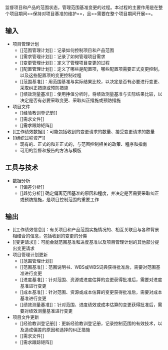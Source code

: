 监督项目和产品的范围状态，管理范围基准变更的过程。本过程的主要作用是在整个项目期间==保持对项目基准的维护==，且==需要在整个项目期间开展==。

## 输入
+ 项目管理计划
	+ [[范围管理计划]]：记录如何控制项目和产品范围
	+ [[需求管理计划]]：记录了如何管理项目需求
	+ [[变更管理计划]]：定义了管理项目变更的过程
	+ [[配置管理计划]]：定义了哪些是配置项，哪些配置项需要正式变更控制，以及这些配置项的变更控制过程
	+ [[范围基准]]：用范围基准与实际结果比较，以决定是否有必要进行变更、采取纠正措施或预防措施
	+ [[绩效测量基准]]：使用挣值分析时，将绩效测量基准与实际结果比较，以决定是否有必要采取变更、采取纠正措施或预防措施
 + 项目文件
	 + [[经验教训登记册]]
	 + [[需求文件]]
	 + [[需求跟踪矩阵]]
+ [[工作绩效数据]]：可能包括收到的变更请求的数量、接受变更请求的数量
+ [[组织过程资产]]
	+ 现有的、正式的和非正式的，与范围控制相关的政策、程序和指南
	+ 可用的监督和报告的方法与模版

## 工具与技术
+ 数据分析
	+ [[偏差分析]]
	+ [[趋势分析]]
确定偏离范围基准的原因和程度，并决定是否需要采取纠正或预防措施，是项目控制范围的重要工作

## 输出
+ [[工作绩效信息]]：有关项目和产品范围实施情况的、相互关联且与各种背景相结合的信息，包括收到的变更的分类
+ [[变更请求]]：可能会就范围基准和进度基准以及项目管理计划的其他部分提出变更请求
+ 项目管理计划更新
	+ [[范围管理计划]]
	+ [[范围基准]]：范围说明书、WBS或WBS词典获得批准后，需要对范围基准进行变更
	+ [[进度基准]]：针对范围、资源或进度估算的变更获得批准后，需要对进度基准进行变更
	+ [[成本基准]]：针对范围、资源或成本估算的变更获得批准后，需要对成本基准进行变更
	+ [[绩效测量基准]]：针对范围、进度绩效或成本估算的变更获得批准后，需要对绩效测量基准进行变更
+ 项目文件更新
	+ [[经验教训登记册]]：更新经验教训登记册，记录控制范围的有效技术，以及造成偏差的原因和选择的纠正措施
	+ [[需求文件]]
	+ [[需求跟踪矩阵]]